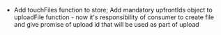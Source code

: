- Add touchFiles function to store; Add mandatory upfrontIds object to uploadFile function - now it's responsibility of consumer to create file and give promise of upload id that will be used as part of upload